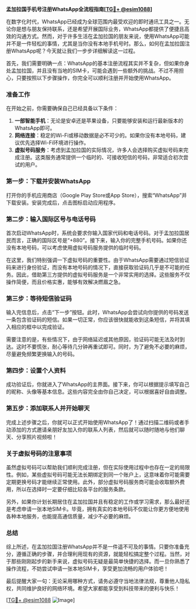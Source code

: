 **孟加拉国手机号注册WhatsApp全流程指南[[TG💪+ @esim1088](https://t.me/s/esim1088)]**

在数字化时代，WhatsApp已经成为全球范围内最受欢迎的即时通讯工具之一。无论你是想与朋友保持联系，还是希望开展国际业务，WhatsApp都提供了便捷且高效的沟通方式。然而，对于许多生活在孟加拉国的朋友来说，使用WhatsApp可能并不是一件轻松的事情，尤其是当你没有本地手机号时。那么，如何在孟加拉国注册WhatsApp呢？今天就让我们一步步详细解读这一过程。

首先，我们需要明确一点：WhatsApp的基本注册流程其实并不复杂，但如果你身处孟加拉国，并且没有当地的SIM卡，可能会遇到一些额外的挑战。不过不用担心，只要按照以下步骤操作，你完全可以顺利注册并开始使用WhatsApp。

### **准备工作**
在开始之前，你需要确保自己已经具备以下条件：
1. **一部智能手机**：无论是安卓还是苹果设备，只要能够安装和运行最新版本的WhatsApp即可。
2. **网络连接**：稳定的Wi-Fi或移动数据是必不可少的。如果你没有本地号码，建议优先选择Wi-Fi环境进行操作。
3. **虚拟号码服务**：考虑到孟加拉国的实际情况，许多人会选择购买虚拟号码来完成注册。这类服务通常提供一个临时的、可接收短信的号码，非常适合初次尝试的用户。

### **第一步：下载并安装WhatsApp**
打开你的手机应用商店（Google Play Store或App Store），搜索“WhatsApp”并下载安装。安装完成后，点击图标启动应用程序。

### **第二步：输入国际区号与电话号码**
首次启动WhatsApp时，系统会要求你输入国家代码和电话号码。对于孟加拉国居民而言，正确的国际区号是“+880”。接下来，输入你的完整手机号码。如果你还没有本地号码，可以考虑使用虚拟号码服务提供的临时号码。

在这里，我们特别强调一下虚拟号码的重要性。由于WhatsApp需要通过短信验证码来进行身份验证，而没有本地号码的情况下，直接获取验证码几乎是不可能的任务。因此，借助第三方提供的虚拟号码服务是一个非常实用的选择。这些服务不仅操作简便，而且价格实惠，能够有效解决燃眉之急。

### **第三步：等待短信验证码**
输入完信息后，点击“下一步”按钮。此时，WhatsApp会尝试向你提供的号码发送一条包含验证码的短信。如果一切正常，你应该很快就能收到这条短信，并将其填入相应的框中以完成验证。

需要注意的是，有些情况下，由于网络延迟或其他原因，验证码可能无法及时到达。这时不要慌张，耐心等待几分钟再重试即可。同时，为了避免不必要的麻烦，尽量避免频繁更换输入的号码。

### **第四步：设置个人资料**
成功验证后，你就进入了WhatsApp的主界面。接下来，你可以根据提示填写自己的昵称、头像等基本信息。这些内容完全由你自己决定，可以根据喜好自由调整。

### **第五步：添加联系人并开始聊天**
完成上述步骤之后，你就可以正式开始使用WhatsApp了！通过扫描二维码或者手动添加的方式邀请亲朋好友加入你的联系人列表，然后就可以随时随地与他们聊天、分享照片视频啦！

### **关于虚拟号码的注意事项**
虽然虚拟号码可以帮助我们顺利完成注册，但在实际使用过程中也存在一定的局限性。例如，某些虚拟号码可能无法长期绑定到同一个账户上，这意味着你可能需要定期更换号码才能继续正常使用。此外，部分虚拟号码服务商可能会收取额外费用，所以在选择时一定要仔细比较各平台的服务条款。

另外，如果你计划长期居住在孟加拉国并且有稳定的工作或学习需求，那么最好还是考虑申请一张本地SIM卡。毕竟，拥有真实的本地号码不仅能让你更方便地使用各种本地服务，也能提高通信质量，减少不必要的麻烦。

### **总结**
综上所述，在孟加拉国注册WhatsApp并不是一件遥不可及的事情。只要你准备充分，遵循正确的步骤，并合理利用现有的资源，就能轻松搞定整个过程。当然，对于那些刚刚起步的新手来说，虚拟号码无疑是最简单快捷的选择。而一旦你熟悉了操作流程，不妨尝试申请一张本地SIM卡，享受更加流畅的用户体验吧！

最后提醒大家一句：无论采用哪种方式，请务必遵守当地法律法规，尊重他人隐私权，共同维护良好的网络环境。希望大家都能享受到科技带来的便利与快乐！

[[TG💪+ @esim1088](https://t.me/s/esim1088) ![Image](https://i.postimg.cc/4NQfJmqS/Snipaste-2025-05-13-00-14-12.png)]